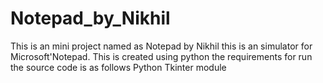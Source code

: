 # Notepad_by_Nikhil
This is an mini project named as Notepad by Nikhil this is an simulator for Microsoft'Notepad. This is created using python
the requirements for run the source code is as follows
Python
Tkinter module
